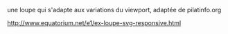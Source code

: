 une loupe qui s'adapte aux variations du viewport, adaptée de pilatinfo.org

http://www.equatorium.net/e1/ex-loupe-svg-responsive.html